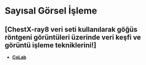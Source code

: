 # Sayısal Görsel İşleme 

## [ChestX-ray8 veri seti kullanılarak göğüs röntgeni görüntüleri üzerinde veri keşfi ve görüntü işleme tekniklerini!]
+ **[CoLab](https://colab.research.google.com/drive/184QXRGomD_RKSDd0C_BjsPGYjZzAWqSb#scrollTo=WDYUIOlic05e)**
  

